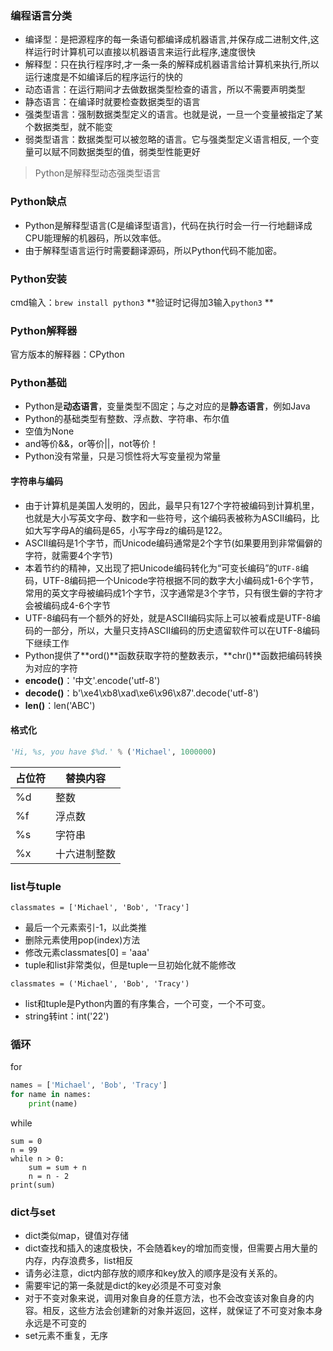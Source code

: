 ### 编程语言分类
* 编译型：是把源程序的每一条语句都编译成机器语言,并保存成二进制文件,这样运行时计算机可以直接以机器语言来运行此程序,速度很快
* 解释型：只在执行程序时,才一条一条的解释成机器语言给计算机来执行,所以运行速度是不如编译后的程序运行的快的
* 动态语言：在运行期间才去做数据类型检查的语言，所以不需要声明类型
* 静态语言：在编译时就要检查数据类型的语言
* 强类型语言：强制数据类型定义的语言。也就是说，一旦一个变量被指定了某个数据类型，就不能变
* 弱类型语言：数据类型可以被忽略的语言。它与强类型定义语言相反, 一个变量可以赋不同数据类型的值，弱类型性能更好
> Python是解释型动态强类型语言
### Python缺点
* Python是解释型语言(C是编译型语言)，代码在执行时会一行一行地翻译成CPU能理解的机器码，所以效率低。
* 由于解释型语言运行时需要翻译源码，所以Python代码不能加密。

### Python安装
cmd输入：`brew install python3`
**验证时记得加3输入`python3` **

### Python解释器
官方版本的解释器：CPython

### Python基础
* Python是**动态语言**，变量类型不固定；与之对应的是**静态语言**，例如Java
* Python的基础类型有整数、浮点数、字符串、布尔值
* 空值为None
* and等价&&，or等价||，not等价！
* Python没有常量，只是习惯性将大写变量视为常量

#### 字符串与编码
* 由于计算机是美国人发明的，因此，最早只有127个字符被编码到计算机里，也就是大小写英文字母、数字和一些符号，这个编码表被称为ASCII编码，比如大写字母A的编码是65，小写字母z的编码是122。
* ASCII编码是1个字节，而Unicode编码通常是2个字节(如果要用到非常偏僻的字符，就需要4个字节)
* 本着节约的精神，又出现了把Unicode编码转化为“可变长编码”的`UTF-8`编码，UTF-8编码把一个Unicode字符根据不同的数字大小编码成1-6个字节，常用的英文字母被编码成1个字节，汉字通常是3个字节，只有很生僻的字符才会被编码成4-6个字节
* UTF-8编码有一个额外的好处，就是ASCII编码实际上可以被看成是UTF-8编码的一部分，所以，大量只支持ASCII编码的历史遗留软件可以在UTF-8编码下继续工作
* Python提供了**ord()**函数获取字符的整数表示，**chr()**函数把编码转换为对应的字符
* **encode()**：'中文'.encode('utf-8')
* **decode()**：b'\xe4\xb8\xad\xe6\x96\x87'.decode('utf-8')
* **len()**：len('ABC')

#### 格式化
```python
'Hi, %s, you have $%d.' % ('Michael', 1000000)
```
占位符 | 替换内容
--- | ---
%d | 整数
%f | 浮点数
%s | 字符串
%x | 十六进制整数

### list与tuple
```
classmates = ['Michael', 'Bob', 'Tracy']
```
* 最后一个元素索引-1，以此类推
* 删除元素使用pop(index)方法
* 修改元素classmates[0] = 'aaa'
* tuple和list非常类似，但是tuple一旦初始化就不能修改
```
classmates = ('Michael', 'Bob', 'Tracy')
```
* list和tuple是Python内置的有序集合，一个可变，一个不可变。
* string转int：int('22')

### 循环

for

```python
names = ['Michael', 'Bob', 'Tracy']
for name in names:
    print(name)
```

while

```
sum = 0
n = 99
while n > 0:
    sum = sum + n
    n = n - 2
print(sum)
```

### dict与set
* dict类似map，键值对存储
* dict查找和插入的速度极快，不会随着key的增加而变慢，但需要占用大量的内存，内存浪费多，list相反
* 请务必注意，dict内部存放的顺序和key放入的顺序是没有关系的。
* 需要牢记的第一条就是dict的key必须是不可变对象
* 对于不变对象来说，调用对象自身的任意方法，也不会改变该对象自身的内容。相反，这些方法会创建新的对象并返回，这样，就保证了不可变对象本身永远是不可变的
* set元素不重复，无序
